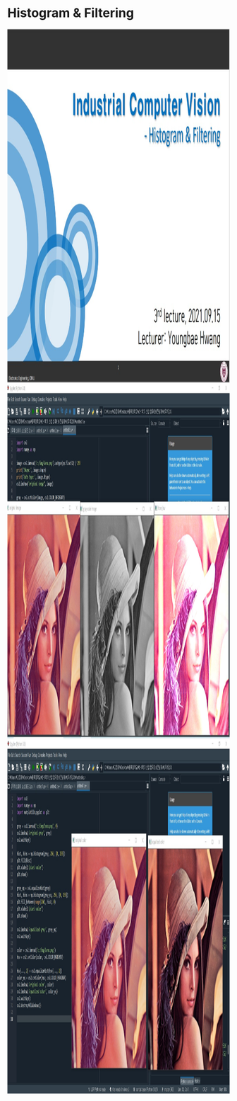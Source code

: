 # **Histogram & Filtering** 

<img src="./3주차 강의.jpg"  width="1300" height="800">
<img src="./수업중 실습 .jpg"  width="1300" height="800">
<img src="./수업중 실습 2.jpg"  width="1300" height="800">
</p>

